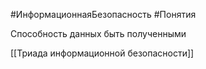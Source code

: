 #ИнформационнаяБезопасность #Понятия 

Способность данных быть полученными

[[Триада информационной безопасности]]